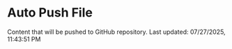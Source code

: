 # Auto Push File

Content that will be pushed to GitHub repository.
Last updated: 07/27/2025, 11:43:51 PM